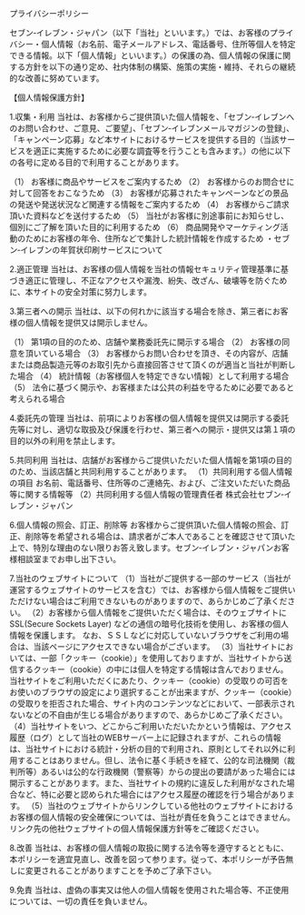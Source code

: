 プライバシーポリシー

セブン‐イレブン・ジャパン（以下「当社」といいます。）では、お客様のプライバシー・個人情報（お名前、電子メールアドレス、電話番号、住所等個人を特定できる情報。以下「個人情報」といいます。）の保護の為、個人情報の保護に関する方針を以下の通り定め、社内体制の構築、施策の実施・維持、それらの継続的な改善に努めています。

【個人情報保護方針】

1.収集・利用
当社は、お客様からご提供頂いた個人情報を、「セブン‐イレブンへのお問い合わせ、ご意見、ご要望」、「セブン‐イレブンメールマガジンの登録」、「キャンペーン応募」など本サイトにおけるサービスを提供する目的（当該サービスを適正に実施するために必要な調査等を行うことも含みます。）の他に以下の各号に定める目的で利用することがあります。 

（1） お客様に商品やサービスをご案内するため
（2） お客様からのお問合せに対して回答をおこなうため
（3） お客様が応募されたキャンペーンなどの景品の発送や発送状況など関連する情報をご案内するため
（4） お客様からご請求頂いた資料などを送付するため
（5） 当社がお客様に別途事前にお知らせし、個別にご了解を頂いた目的に利用するため
（6） 商品開発やマーケティング活動のためにお客様の年令、住所などで集計した統計情報を作成するため
・セブン‐イレブンの年賀状印刷サービスについて

2.適正管理
当社は、お客様の個人情報を当社の情報セキュリティ管理基準に基づき適正に管理し、不正なアクセスや漏洩、紛失、改ざん、破壊等を防ぐために、本サイトの安全対策に努力します。 

3.第三者への開示
当社は、以下の何れかに該当する場合を除き、第三者にお客様の個人情報を提供又は開示しません。 

（1） 第1項の目的のため、店舗や業務委託先に開示する場合
（2） お客様の同意を頂いている場合
（3） お客様からお問い合わせを頂き、その内容が、店舗または商品製造元等のお取引先から直接回答させて頂くのが適当と当社が判断した場合
（4） 統計情報（お客様個人を特定できない情報）として利用する場合 
（5） 法令に基づく開示や、お客様または公共の利益を守るために必要であると考えられる場合 

4.委託先の管理
当社は、前項によりお客様の個人情報を提供又は開示する委託先等に対し、適切な取扱及び保護を行わせ、第三者への開示・提供又は第１項の目的以外の利用を禁止します。 

5.共同利用
当社は、店舗がお客様からご提供いただいた個人情報を第1項の目的のため、当該店舗と共同利用することがあります。
（1）共同利用する個人情報の項目
お名前、電話番号、住所等のご連絡先、および、ご注文いただいた商品等に関する情報等
（2）共同利用する個人情報の管理責任者
株式会社セブン‐イレブン・ジャパン 

6.個人情報の照会、訂正、削除等
お客様からご提供頂いた個人情報の照会、訂正、削除等を希望される場合は、請求者がご本人であることを確認させて頂いた上で、特別な理由のない限りお答え致します。セブン‐イレブン・ジャパンお客様相談室までお申し出下さい。

7.当社のウェブサイトについて
（1）当社がご提供する一部のサービス（当社が運営するウェブサイトのサービスを含む）では、お客様から個人情報をご提供いただけない場合はご利用できないものがありますので、あらかじめご了承ください。
（2）お客様から個人情報をご提供いただく場合は、そのウェブサイトにSSL(Secure Sockets Layer) などの通信の暗号化技術を使用し、お客様の個人情報を保護します。
なお、ＳＳＬなどに対応していないブラウザをご利用の場合は、当該ページにアクセスできない場合がございます。
（3）当社サイトにおいては、一部「クッキー（cookie）」を使用しておりますが、当社サイトから送信するクッキー（cookie）の中には個人を特定する情報は含んでおりません。当社サイトをご利用いただくにあたり、クッキー（cookie）の受取りの可否をお使いのブラウザの設定により選択することが出来ますが、クッキー（cookie）の受取りを拒否された場合、サイト内のコンテンツなどにおいて、一部表示されないなどの不自由が生じる場合がありますので、あらかじめご了承ください。
（4）当社サイトをいつ、どこからご利用いただいたかという情報は、アクセス履歴（ログ）として当社のWEBサーバー上に記録されますが、これらの情報は、当社サイトにおける統計・分析の目的で利用され、原則としてそれ以外に利用することはありません。但し、法令に基く手続きを経て、公的な司法機関（裁判所等）あるいは公的な行政機関（警察等）からの提出の要請があった場合には開示することがあります。また、当社サイトの規約に違反した利用がなされた場合など、特に必要と認められた場合にはアクセス履歴の確認を行う場合があります。
（5）当社のウェブサイトからリンクしている他社のウェブサイトにおけるお客様の個人情報の安全確保については、当社が責任を負うことはできません。リンク先の他社ウェブサイトの個人情報保護方針等をご確認ください。

8.改善
当社は、お客様の個人情報の取扱に関する法令等を遵守するとともに、本ポリシーを適宜見直し、改善を図って参ります。従って、本ポリシーが予告無しに変更されることがありますことを予めご了承下さい。

9.免責
当社は、虚偽の事実又は他人の個人情報を使用された場合等、不正使用については、一切の責任を負いません。
